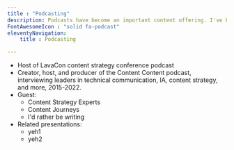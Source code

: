 ```yaml
---
title : "Podcasting"
description: Podcasts have become an important content offering. I've been a host, producer, and guest
FontAwesomeIcon : "solid fa-podcast"
eleventyNavigation:
    title : Podcasting

---
```


- Host of LavaCon content strategy conference podcast
- Creator, host, and producer of the Content Content podcast, interviewing leaders in technical communication, IA, content strategy, and more, 2015-2022.
- Guest:
  - Content Strategy Experts
  - Content Journeys
  - I'd rather be writing
- Related presentations:
  - yeh1
  - yeh2
